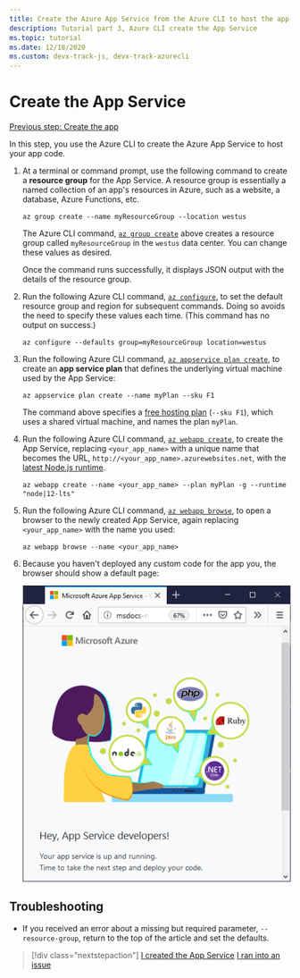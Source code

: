 ```yaml
---
title: Create the Azure App Service from the Azure CLI to host the app
description: Tutorial part 3, Azure CLI create the App Service
ms.topic: tutorial
ms.date: 12/18/2020
ms.custom: devx-track-js, devx-track-azurecli
---
```


# Create the App Service

[Previous step: Create the app](tutorial-vscode-azure-cli-node-02.md)

In this step, you use the Azure CLI to create the Azure App Service to host your app code.

1. At a terminal or command prompt, use the following command to create a **resource group** for the App Service. A resource group is essentially a named collection of an app's resources in Azure, such as a website, a database, Azure Functions, etc.

    ```azurecli
    az group create --name myResourceGroup --location westus
    ```

    The Azure CLI command, [`az group create`](/cli/azure/group?view=azure-cli-latest#az_group_create) above creates a resource group called `myResourceGroup` in the `westus` data center. You can change these values as desired.

    Once the command runs successfully, it displays JSON output with the details of the resource group.

1. Run the following Azure CLI command, [`az configure`](/cli/azure/config?view=azure-cli-latest), to set the default resource group and region for subsequent commands. Doing so avoids the need to specify these values each time. (This command has no output on success.)

    ```azurecli
    az configure --defaults group=myResourceGroup location=westus
    ```

1. Run the following Azure CLI command, [`az appservice plan create`](/cli/azure/appservice/plan?view=azure-cli-latest#az_appservice_plan_create),  to create an **app service plan** that defines the underlying virtual machine used by the App Service:

    ```azurecli
    az appservice plan create --name myPlan --sku F1
    ```

    The command above specifies a [free hosting plan](../../core/what-is-azure-for-javascript-development.md#free-tier-resources) (`--sku F1`), which uses a shared virtual machine, and names the plan `myPlan`. 

1. Run the following Azure CLI command,  [`az webapp create`](/cli/azure/webapp?view=azure-cli-latest#az_webapp_create), to create the App Service, replacing `<your_app_name>` with a unique name that becomes the URL, `http://<your_app_name>.azurewebsites.net`, with the [latest Node.js runtime](/cli/azure/webapp?view=azure-cli-latest#az_webapp_list_runtimes&preserve-view=false). 

    ```azurecli
    az webapp create --name <your_app_name> --plan myPlan -g --runtime "node|12-lts"
    ```


1. Run the following Azure CLI command, [`az webapp browse`](/cli/azure/webapp?view=azure-cli-latest#az_webapp_browse), to open a browser to the newly created App Service, again replacing `<your_app_name>` with the name you used:

    ```azurecli
    az webapp browse --name <your_app_name>
    ```

1. Because you haven't deployed any custom code for the app you, the browser should show a default page:

    ![Default App Service page](../../media/azure-cli/azure-default-page.png)

## Troubleshooting

* If you received an error about a missing but required parameter, `--resource-group`, return to the top of the article and set the defaults. 

> [!div class="nextstepaction"]
> [I created the App Service](tutorial-vscode-azure-cli-node-04.md) [I ran into an issue](https://www.research.net/r/PWZWZ52?tutorial=node-deployment&step=create-website)
